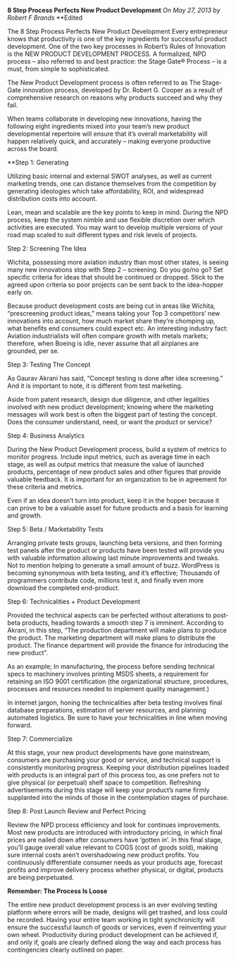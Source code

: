 **8 Step Process Perfects New Product Development**
*On May 27, 2013 by Robert F Brands* **Edited

The 8 Step Process Perfects New Product Development Every entrepreneur knows that productivity is one of the key ingredients for successful product development. One of the two key processes in Robert’s Rules of Innovation is the NEW PRODUCT DEVELOPMENT PROCESS. A formalized, NPD process – also referred to and best practice: the Stage Gate® Process – is a must, from simple to sophisticated.

The New Product Development process is often referred to as The Stage-Gate innovation process, developed by Dr. Robert G. Cooper as a result of comprehensive research on reasons why products succeed and why they fail.

When teams collaborate in developing new innovations, having the following eight ingredients mixed into your team’s new product developmental repertoire will ensure that it’s overall marketability will happen relatively quick, and accurately – making everyone productive across the board.

**Step 1: Generating

Utilizing basic internal and external SWOT analyses, as well as current marketing trends, one can distance themselves from the competition by generating ideologies which take affordability, ROI, and widespread distribution costs into account.

Lean, mean and scalable are the key points to keep in mind. During the NPD process, keep the system nimble and use flexible discretion over which activities are executed. You may want to develop multiple versions of your road map scaled to suit different types and risk levels of projects.

Step 2: Screening The Idea

Wichita, possessing more aviation industry than most other states, is seeing many new innovations stop with Step 2 – screening.  Do you go/no go? Set specific criteria for ideas that should be continued or dropped. Stick to the agreed upon criteria so poor projects can be sent back to the idea-hopper early on.

Because product development costs are being cut in areas like Wichita, “prescreening product ideas,” means taking your Top 3 competitors’ new innovations into account, how much market share they’re chomping up, what benefits end consumers could expect etc.  An interesting industry fact: Aviation industrialists will often compare growth with metals markets; therefore, when Boeing is idle, never assume that all airplanes are grounded, per se.

Step 3: Testing The Concept

As Gaurav Akrani has said, “Concept testing is done after idea screening.” And it is important to note, it is different from test marketing.

Aside from patent research, design due diligence, and other legalities involved with new product development; knowing where the marketing messages will work best is often the biggest part of testing the concept.  Does the consumer understand, need, or want the product or service?


Step 4: Business Analytics

During the New Product Development process, build a system of metrics to monitor progress. Include input metrics, such as average time in each stage, as well as output metrics that measure the value of launched products, percentage of new product sales and other figures that provide valuable feedback. It is important for an organization to be in agreement for these criteria and metrics.

Even if an idea doesn’t turn into product, keep it in the hopper because it can prove to be a valuable asset for future products and a basis for learning and growth.

Step 5: Beta / Marketability Tests

Arranging private tests groups, launching beta versions, and then forming test panels after the product or products have been tested will provide you with valuable information allowing last minute improvements and tweaks. Not to mention helping to generate a small amount of buzz. WordPress is becoming synonymous with beta testing, and it’s effective; Thousands of programmers contribute code, millions test it, and finally even more download the completed end-product.

Step 6: Technicalities + Product Development

Provided the technical aspects can be perfected without alterations to post-beta products, heading towards a smooth step 7 is imminent. According to Akrani, in this step, “The production department will make plans to produce the product. The marketing department will make plans to distribute the product. The finance department will provide the finance for introducing the new product”.

As an example; In manufacturing, the process before sending technical specs to machinery involves printing MSDS sheets, a requirement for retaining an ISO 9001 certification (the organizational structure, procedures, processes and resources needed to implement quality management.)

In internet jargon, honing the technicalities after beta testing involves final database preparations, estimation of server resources, and planning automated logistics. Be sure to have your technicalities in line when moving forward.

Step 7: Commercialize

At this stage, your new product developments have gone mainstream, consumers are purchasing your good or service, and technical support is consistently monitoring progress.  Keeping your distribution pipelines loaded with products is an integral part of this process too, as one prefers not to give physical (or perpetual) shelf space to competition. Refreshing advertisements during this stage will keep your product’s name firmly supplanted into the minds of those in the contemplation stages of purchase.

Step 8: Post Launch Review and Perfect Pricing

Review the NPD process efficiency and look for continues improvements. Most new products are introduced with introductory pricing, in which final prices are nailed down after consumers have ‘gotten in’.  In this final stage, you’ll gauge overall value relevant to COGS (cost of goods sold), making sure internal costs aren’t overshadowing new product profits. You continuously differentiate consumer needs as your products age, forecast profits and improve delivery process whether physical, or digital, products are being perpetuated.

**Remember: The Process Is Loose**

The entire new product development process is an ever evolving testing platform where errors will be made, designs will get trashed, and loss could be recorded. Having your entire team working in tight synchronicity will ensure the successful launch of goods or services, even if reinventing your own wheel. Productivity during product development can be achieved if, and only if, goals are clearly defined along the way and each process has contingencies clearly outlined on paper.
